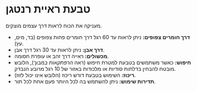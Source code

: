 # טבעת ראיית רנטגן

מעניקה את הכוח לראות דרך עצמים מוצקים.

- **דרך חומרים צפופים:** ניתן לראות עד 60 רגל דרך חומרים פחות צפופים (בד, מים, עץ).
- **דרך אבן:** ניתן לראות עד 30 רגל דרך אבן.
- **מכשולים:** ראייה דרך זהב או עופרת חסומה.
- **חיפוש:** כאשר משתמשים בטבעת למטרת חיפוש (ראה *הרפתקאות במבוך*), הלובש מובטח להבחין בדלתות סודיות או מלכודות באזור של 10 רגל מרובע הנבדק.
- **ריכוז:** השימוש בטבעת דורש ריכוז (הלובש אינו יכול לזוז).
- **תדירות שימוש:** ניתן להשתמש בה לכל היותר פעם אחת לכל תור.